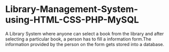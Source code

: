 # Library-Management-System-using-HTML-CSS-PHP-MySQL

A Library System where anyone can select a book from the library and after selecting a particular book, a person has to fill a information form.The information provided by
the person on the form gets stored into a database.
